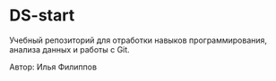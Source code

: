 # DS-start
Учебный репозиторий для отработки навыков программирования, анализа данных и работы с Git.

Автор: Илья Филиппов
